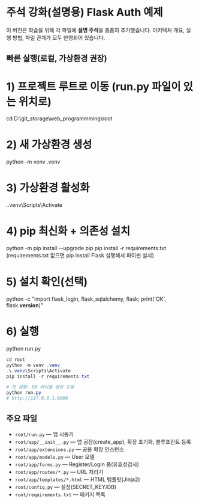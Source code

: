 # 주석 강화(설명용) Flask Auth 예제

이 버전은 학습을 위해 각 파일에 **설명 주석**을 촘촘히 추가했습니다.
아키텍처 개요, 실행 방법, 파일 관계가 모두 반영되어 있습니다.

## 빠른 실행(로컬, 가상환경 권장)


# 1) 프로젝트 루트로 이동 (run.py 파일이 있는 위치로)
cd D:\git_storage\web_programmming\root

# 2) 새 가상환경 생성
python -m venv .venv

# 3) 가상환경 활성화
.\.venv\Scripts\Activate

# 4) pip 최신화 + 의존성 설치
python -m pip install --upgrade pip
pip install -r requirements.txt
(requirements.txt 없으면 pip install Flask 실행해서 파이썬 설치)

# 5) 설치 확인(선택)
python -c "import flask_login, flask_sqlalchemy, flask; print('OK', flask.__version__)"

# 6) 실행
python run.py

```powershell
cd root
python -m venv .venv
.\.venv\Scripts\Activate
pip install -r requirements.txt

# 첫 실행: DB 테이블 생성 포함
python run.py
# http://127.0.0.1:8000
```

## 주요 파일
- `root/run.py` — 앱 시동키
- `root/app/__init__.py` — 앱 공장(create_app), 확장 초기화, 블루프린트 등록
- `root/app/extensions.py` — 공용 확장 인스턴스
- `root/app/models.py` — User 모델
- `root/app/forms.py` — Register/Login 폼(유효성검사)
- `root/app/routes/*.py` — URL 처리기
- `root/app/templates/*.html` — HTML 템플릿(Jinja2)
- `root/config.py` — 설정(SECRET_KEY/DB)
- `root/requirements.txt` — 패키지 목록
```



